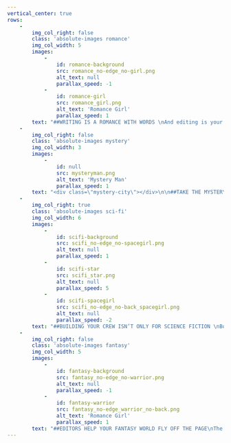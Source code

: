 ```yaml
---
vertical_center: true
rows:
    -
        img_col_right: false
        class: 'absolute-images romance'
        img_col_width: 5
        images:
            -
                id: romance-background
                src: romance_no-edge_no-girl.png
                alt_text: null
                parallax_speed: -1
            -
                id: romance-girl
                src: romance_girl.png
                alt_text: 'Romance Girl'
                parallax_speed: 1
        text: "##WRITING IS A ROMANCE WITH WORDS \nAnd editing is your book's best friend.\n\nFrom the first page of your story to the heroine’s final words, Book Light Editorial is your book’s best friend. \n\n[Get Started](/services){.button}\n"
    -
        img_col_right: false
        class: 'absolute-images mystery'
        img_col_width: 3
        images:
            -
                id: null
                src: mysteryman.png
                alt_text: 'Mystery Man'
                parallax_speed: 1
        text: "<div class=\"mystery-city\"></div>\n\n##TAKE THE MYSTERY OUT OF EDITING\nFrom developmental editing to copyediting, we make your book the best possible version of itself. Whether you’re self-publishing as an indie author or querying to agents, we can develop your manuscript into the book you envisioned.\n\n[Learn More](/blog/developmental-edit-copyedit-or-proofread-which-level-of-editing-is-right-for-me){.button}\n"
    -
        img_col_right: true
        class: 'absolute-images sci-fi'
        img_col_width: 6
        images:
            -
                id: scifi-background
                src: scifi_no-edge_no-spacegirl.png
                alt_text: null
                parallax_speed: 1
            -
                id: scifi-star
                src: scifi_star.png
                alt_text: null
                parallax_speed: 5
            -
                id: scifi-spacegirl
                src: scifi_no-edge_no-back_spacegirl.png
                alt_text: null
                parallax_speed: -2
        text: "##BUILDING YOUR CREW ISN’T ONLY FOR SCIENCE FICTION \nBook Light Editorial has a team of specialized editors to help you:\n * [Find the right editor](/blog/how-to-find-the-right-editor-for-you)\n * [Discover which level of editing is right for your story](/blog/developmental-edit-copyedit-or-proofread-which-level-of-editing-is-right-for-me)\n * [Learn why you need an editor to self-publish](/blog/why-you-need-an-editor-to-self-publish)\n\n[Our Team](/team){.button}\n"
    -
        img_col_right: false
        class: 'absolute-images fantasy'
        img_col_width: 5
        images:
            -
                id: fantasy-background
                src: fantasy_no-edge_no-warrior.png
                alt_text: null
                parallax_speed: -1
            -
                id: fantasy-warrior
                src: fantasy_no-edge_warrior_no-back.png
                alt_text: 'Romance Girl'
                parallax_speed: 1
        text: "##EDITORS HELP YOUR FANTASY WORLD FLY OFF THE PAGE\nThe editors at Book Light Editorial can’t wait to meet you and your beautiful story. Find the editing package that’s right for you and let us help you bring your book to light.\n\n[Testimonials](/testimonials){.button}"
---
```


